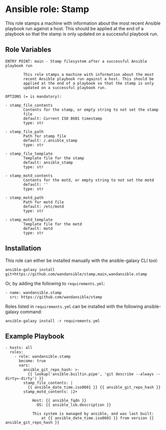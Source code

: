 Ansible role: Stamp
===================

This role stamps a machine with information about the
most recent Ansible playbook run against a host.
This should be applied at the end of a playbook so that
the stamp is only updated on a successful playbook run.

Role Variables
--------------

```
ENTRY POINT: main - Stamp filesystem after a successful Ansible playbook run

        This role stamps a machine with information about the most
        recent Ansible playbook run against a host. This should be
        applied at the end of a playbook so that the stamp is only
        updated on a successful playbook run.

OPTIONS (= is mandatory):

- stamp_file_contents
        Contents for the stamp, or empty string to not set the stamp
        file
        default: Current ISO 8601 timestamp
        type: str

- stamp_file_path
        Path for stamp file
        default: /.ansible_stamp
        type: str

- stamp_file_template
        Template file for the stamp
        default: ansible_stamp
        type: str

- stamp_motd_contents
        Contents for the motd, or empty string to not set the motd
        default: ''
        type: str

- stamp_motd_path
        Path for motd file
        default: /etc/motd
        type: str

- stamp_motd_template
        Template file for the motd
        default: motd
        type: str
```

Installation
------------

This role can either be installed manually with the ansible-galaxy CLI tool:

    ansible-galaxy install git+https://github.com/wandansible/stamp,main,wandansible.stamp
     
Or, by adding the following to `requirements.yml`:

    - name: wandansible.stamp
      src: https://github.com/wandansible/stamp

Roles listed in `requirements.yml` can be installed with the following ansible-galaxy command:

    ansible-galaxy install -r requirements.yml

Example Playbook
----------------

    - hosts: all
      roles:
        - role: wandansible.stamp
          become: true
          vars:
            ansible_git_repo_hash: >-
              {{ lookup('ansible.builtin.pipe', 'git describe --always --dirty=-dirty') }}
            stamp_file_contents: |
              {{ ansible_date_time.iso8601 }} {{ ansible_git_repo_hash }}
            stamp_motd_contents: |2+

                Host: {{ ansible_fqdn }}
                  OS: {{ ansible_lsb.description }}

                This system is managed by ansible, and was last built:
                    at {{ ansible_date_time.iso8601 }} from version {{ ansible_git_repo_hash }}
